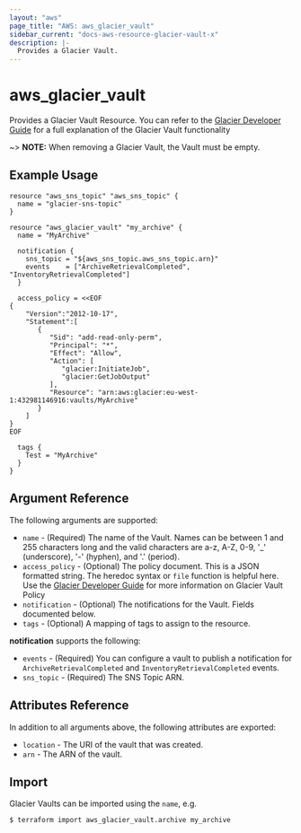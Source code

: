 ```yaml
---
layout: "aws"
page_title: "AWS: aws_glacier_vault"
sidebar_current: "docs-aws-resource-glacier-vault-x"
description: |-
  Provides a Glacier Vault.
---
```


# aws_glacier_vault

Provides a Glacier Vault Resource. You can refer to the [Glacier Developer Guide](https://docs.aws.amazon.com/amazonglacier/latest/dev/working-with-vaults.html) for a full explanation of the Glacier Vault functionality

~> **NOTE:** When removing a Glacier Vault, the Vault must be empty.

## Example Usage

```hcl
resource "aws_sns_topic" "aws_sns_topic" {
  name = "glacier-sns-topic"
}

resource "aws_glacier_vault" "my_archive" {
  name = "MyArchive"

  notification {
    sns_topic = "${aws_sns_topic.aws_sns_topic.arn}"
    events    = ["ArchiveRetrievalCompleted", "InventoryRetrievalCompleted"]
  }

  access_policy = <<EOF
{
    "Version":"2012-10-17",
    "Statement":[
       {
          "Sid": "add-read-only-perm",
          "Principal": "*",
          "Effect": "Allow",
          "Action": [
             "glacier:InitiateJob",
             "glacier:GetJobOutput"
          ],
          "Resource": "arn:aws:glacier:eu-west-1:432981146916:vaults/MyArchive"
       }
    ]
}
EOF

  tags {
    Test = "MyArchive"
  }
}
```

## Argument Reference

The following arguments are supported:

* `name` - (Required) The name of the Vault. Names can be between 1 and 255 characters long and the valid characters are a-z, A-Z, 0-9, '_' (underscore), '-' (hyphen), and '.' (period).
* `access_policy` - (Optional) The policy document. This is a JSON formatted string.
  The heredoc syntax or `file` function is helpful here. Use the [Glacier Developer Guide](https://docs.aws.amazon.com/amazonglacier/latest/dev/vault-access-policy.html) for more information on Glacier Vault Policy
* `notification` - (Optional) The notifications for the Vault. Fields documented below.
* `tags` - (Optional) A mapping of tags to assign to the resource.

**notification** supports the following:

* `events` - (Required) You can configure a vault to publish a notification for `ArchiveRetrievalCompleted` and `InventoryRetrievalCompleted` events.
* `sns_topic` - (Required) The SNS Topic ARN.

## Attributes Reference

In addition to all arguments above, the following attributes are exported:

* `location` - The URI of the vault that was created.
* `arn` - The ARN of the vault.

## Import

Glacier Vaults can be imported using the `name`, e.g.

```
$ terraform import aws_glacier_vault.archive my_archive
```
